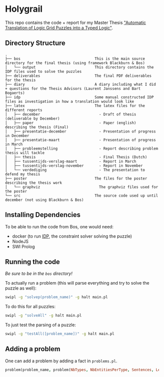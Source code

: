 # Holygrail

This repo contains the code + report for my Master Thesis ["Automatic Translation of Logic Grid Puzzles into a Typed Logic"](https://github.com/entropitor/thesis/blob/master/deliverables/0masterproef-merged.pdf).


## Directory Structure
```
.
├── bos                                  This is the main source directory for the final thesis (using framework Blackburn & Bos)
│   └── output                           This directory contains the IDP files used to solve the puzzles
├── deliverables                         The final PDF deliverables for the thesis
├── diary                                A diary including what I did + questions for the Thesis Advisors (Laurent Janssens and Bart Bogaerts)
├── idp                                  Some manual constructed IDP files as investigation in how a translation would look like
├── latex                                The latex files for the different reports
│   ├── december                           - Draft of thesis (deliverable by December)
│   ├── paper                              - Paper (english) describing the thesis (Final)
│   ├── presentatie-december               - Presentation of progress in December
│   ├── presentatie-maart                  - Presentation of progress in March
│   ├── probleemstelling                   - Report describing problem thesis will tackle
│   ├── thesis                             - Final Thesis (Dutch)
│   ├── tussentijds-verslag-maart          - Report in March
│   ├── tussentijds-verslag-november       - Report in November
│   └── verdediging                        - The presentation to defend my thesis
├── poster                               The files for the poster describing the thesis work
│   └── graphviz                           The graphviz files used for the poster
└── src                                  The source code used up until december (not using Blackburn & Bos)
```

## Installing Dependencies
To be able to run the code from Bos, one would need:
  - docker (to run [IDP](https://dtai.cs.kuleuven.be/software/idp), the constraint solver solving the puzzle)
  - NodeJS
  - SWI Prolog

## Running the code
*Be sure to be in the `bos` directory!*

To actually run a problem (this will parse everything and try to solve the puzzle as well):
```sh
swipl -g "solvep(problem_name)" -g halt main.pl
```

To do this for all puzzles:
```sh
swipl -g "solveAll" -g halt main.pl
```

To just test the parsing of a puzzle:
```sh
swipl -g "testAll([problem_name])" -g halt main.pl
```
## Adding a problem
One can add a problem by adding a fact in `problems.pl`.

```prolog
problem(problem_name, problem(NbTypes, NbEntitiesPerType, Sentences, Lexicon)).
```
